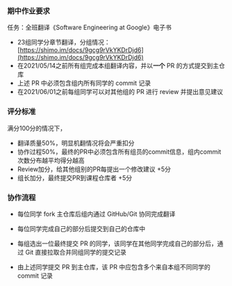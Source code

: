 ### 期中作业要求

任务：全班翻译《Software Engineering at Google》电子书

- 23组同学分章节翻译，分组情况：[https://shimo.im/docs/9gcg9rVkYKDrDjd6](https://shimo.im/docs/9gcg9rVkYKDrDjd6)
- 在2021/05/14之前所有组完成本组翻译内容，并以**一个** PR 的方式提交到主仓库
- 上述 PR 中必须包含组内所有同学的 commit 记录
- 在2021/06/01之前每组同学可以对其他组的 PR 进行 review 并提出意见建议



### 评分标准

满分100分的情况下，

- 翻译质量50%，明显机翻情况将会严重扣分
- 协作过程50%，最终的PR中必须包含所有组员的commit信息，组内commit次数分布越平均得分越高
- Review加分，给其他组别的PR每提出一个修改建议 +5分
- 组长加分，最终提交PR到课程仓库者 +5分



### 协作流程

- 每位同学 fork 主仓库后组内通过 GitHub/Git 协同完成翻译

- 每位同学完成自己的部分后提交到自己的仓库中

- 每组选出一位最终提交 PR 的同学，该同学在其他同学完成自己的部分后，通过 Git 直接拉取合并同组同学的提交记录

- 由上述同学提交 PR 到主仓库，该 PR 中应包含多个来自本组不同同学的 commit 记录